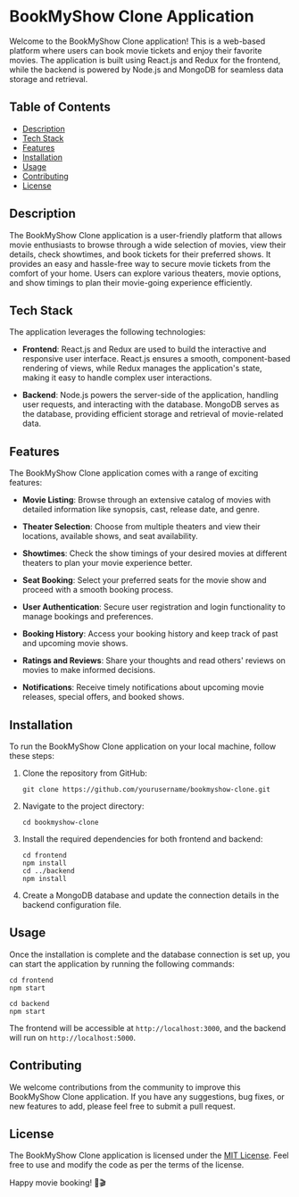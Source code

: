 # BookMyShow Clone Application

Welcome to the BookMyShow Clone application! This is a web-based platform where users can book movie tickets and enjoy their favorite movies. The application is built using React.js and Redux for the frontend, while the backend is powered by Node.js and MongoDB for seamless data storage and retrieval.

## Table of Contents
- [Description](#description)
- [Tech Stack](#tech-stack)
- [Features](#features)
- [Installation](#installation)
- [Usage](#usage)
- [Contributing](#contributing)
- [License](#license)

## Description

The BookMyShow Clone application is a user-friendly platform that allows movie enthusiasts to browse through a wide selection of movies, view their details, check showtimes, and book tickets for their preferred shows. It provides an easy and hassle-free way to secure movie tickets from the comfort of your home. Users can explore various theaters, movie options, and show timings to plan their movie-going experience efficiently.

## Tech Stack

The application leverages the following technologies:

- **Frontend**: React.js and Redux are used to build the interactive and responsive user interface. React.js ensures a smooth, component-based rendering of views, while Redux manages the application's state, making it easy to handle complex user interactions.

- **Backend**: Node.js powers the server-side of the application, handling user requests, and interacting with the database. MongoDB serves as the database, providing efficient storage and retrieval of movie-related data.

## Features

The BookMyShow Clone application comes with a range of exciting features:

- **Movie Listing**: Browse through an extensive catalog of movies with detailed information like synopsis, cast, release date, and genre.

- **Theater Selection**: Choose from multiple theaters and view their locations, available shows, and seat availability.

- **Showtimes**: Check the show timings of your desired movies at different theaters to plan your movie experience better.

- **Seat Booking**: Select your preferred seats for the movie show and proceed with a smooth booking process.

- **User Authentication**: Secure user registration and login functionality to manage bookings and preferences.

- **Booking History**: Access your booking history and keep track of past and upcoming movie shows.

- **Ratings and Reviews**: Share your thoughts and read others' reviews on movies to make informed decisions.

- **Notifications**: Receive timely notifications about upcoming movie releases, special offers, and booked shows.

## Installation

To run the BookMyShow Clone application on your local machine, follow these steps:

1. Clone the repository from GitHub:
   ```
   git clone https://github.com/yourusername/bookmyshow-clone.git
   ```

2. Navigate to the project directory:
   ```
   cd bookmyshow-clone
   ```

3. Install the required dependencies for both frontend and backend:
   ```
   cd frontend
   npm install
   cd ../backend
   npm install
   ```

4. Create a MongoDB database and update the connection details in the backend configuration file.

## Usage

Once the installation is complete and the database connection is set up, you can start the application by running the following commands:

```
cd frontend
npm start
```

```
cd backend
npm start
```

The frontend will be accessible at `http://localhost:3000`, and the backend will run on `http://localhost:5000`.

## Contributing

We welcome contributions from the community to improve this BookMyShow Clone application. If you have any suggestions, bug fixes, or new features to add, please feel free to submit a pull request.

## License

The BookMyShow Clone application is licensed under the [MIT License](LICENSE). Feel free to use and modify the code as per the terms of the license.

Happy movie booking! 🍿🎬